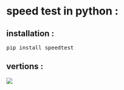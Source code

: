 # speed test in python :
## installation :
<pre>pip install speedtest</pre>

## vertions :
<img src="https://warehouse-camo.ingress.cmh1.psfhosted.org/2df7a4700d9cc94568330446cb288eb6f5260efe/68747470733a2f2f696d672e736869656c64732e696f2f707970692f707976657273696f6e732f7370656564746573742d636c692e737667">